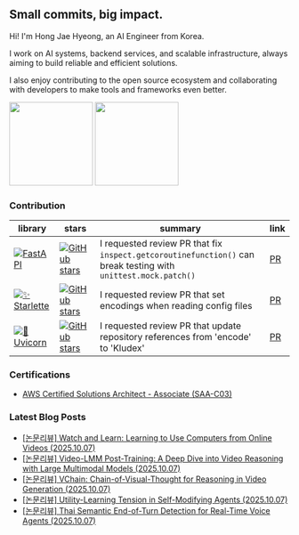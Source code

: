 ## Small commits, big impact.

Hi! I'm Hong Jae Hyeong, an AI Engineer from Korea.

I work on AI systems, backend services, and scalable infrastructure, always aiming to build reliable and efficient solutions.

I also enjoy contributing to the open source ecosystem and collaborating with developers to make tools and frameworks even better.

<a href="https://solved.ac/profile/secrett2633"><img style="height:150px" src="http://mazassumnida.wtf/api/v2/generate_badge?boj=secrett2633"/></a>
<a href="https://github.com/secrett2633"><img style="height:150px" src="https://github-readme-stats.vercel.app/api?username=secrett2633&count_private=true"/></a>

### Contribution
| library | stars | summary | link |
| --- | --- | --- | --- |
| [![FastAPI][fastapi-badge]][fastapi-repo] | [![GitHub stars][fastapi-stars]][fastapi-repo] | I requested review PR that fix `inspect.getcoroutinefunction()` can break testing with `unittest.mock.patch()` | [PR][fastapi-pr] |
| [![✨ Starlette][starlette-badge]][starlette-repo] | [![GitHub stars][starlette-stars]][starlette-repo] | I requested review PR that set encodings when reading config files | [PR][starlette-pr] |
| [![🦄 Uvicorn][uvicorn-badge]][uvicorn-repo] | [![GitHub stars][uvicorn-stars]][uvicorn-repo] | I requested review PR that update repository references from 'encode' to 'Kludex' | [PR][uvicorn-pr] |


### Certifications
- [AWS Certified Solutions Architect - Associate (SAA-C03)][aws-saa-cert]
<!-- References -->

[fastapi-badge]: https://img.shields.io/badge/FastAPI-009688?style=flat-round&logo=fastapi&logoColor=white
[fastapi-repo]: https://github.com/tiangolo/fastapi
[fastapi-stars]: https://img.shields.io/github/stars/tiangolo/fastapi?style=social
[fastapi-pr]: https://github.com/fastapi/fastapi/pull/14022

[starlette-badge]: https://img.shields.io/badge/✨%20Starlette-2D3748?style=flat-round&logoColor=white
[starlette-repo]: https://github.com/Kludex/starlette
[starlette-stars]: https://img.shields.io/github/stars/encode/starlette?style=social
[starlette-pr]: https://github.com/Kludex/starlette/pull/2996

[uvicorn-badge]: https://img.shields.io/badge/🦄%20Uvicorn-4B8BBE?style=flat-round&logoColor=white
[uvicorn-repo]: https://github.com/Kludex/uvicorn
[uvicorn-stars]: https://img.shields.io/github/stars/encode/uvicorn?style=social
[uvicorn-pr]: https://github.com/Kludex/uvicorn/pull/2684

[aws-saa-cert]: https://www.credly.com/badges/ee24ba15-e661-4741-bc4c-46bdaca76e75/public_url

### Latest Blog Posts
- [[논문리뷰] Watch and Learn: Learning to Use Computers from Online Videos (2025.10.07)](https://secrett2633.github.io/ai/review/2025-10-7-Watch_and_Learn_Learning_to_Use_Computers_from_Online_Videos/)
- [[논문리뷰] Video-LMM Post-Training: A Deep Dive into Video Reasoning with Large Multimodal Models (2025.10.07)](https://secrett2633.github.io/ai/review/2025-10-7-Video-LMM_Post-Training_A_Deep_Dive_into_Video_Reasoning_with_Large_Multimodal_Models/)
- [[논문리뷰] VChain: Chain-of-Visual-Thought for Reasoning in Video Generation (2025.10.07)](https://secrett2633.github.io/ai/review/2025-10-7-VChain_Chain-of-Visual-Thought_for_Reasoning_in_Video_Generation/)
- [[논문리뷰] Utility-Learning Tension in Self-Modifying Agents (2025.10.07)](https://secrett2633.github.io/ai/review/2025-10-7-Utility-Learning_Tension_in_Self-Modifying_Agents/)
- [[논문리뷰] Thai Semantic End-of-Turn Detection for Real-Time Voice Agents (2025.10.07)](https://secrett2633.github.io/ai/review/2025-10-7-Thai_Semantic_End-of-Turn_Detection_for_Real-Time_Voice_Agents/)
